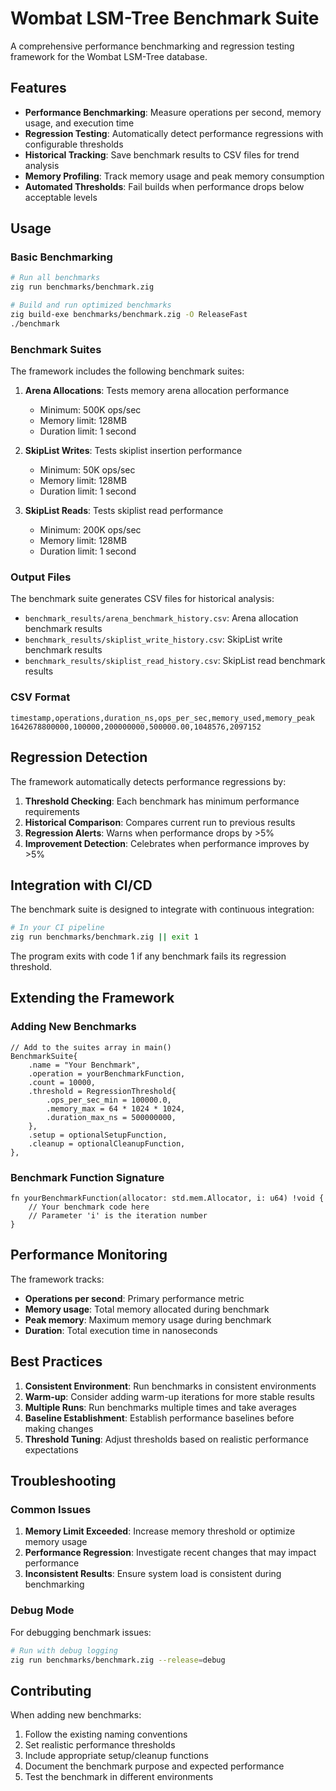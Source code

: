 # Wombat LSM-Tree Benchmark Suite

A comprehensive performance benchmarking and regression testing framework for the Wombat LSM-Tree database.

## Features

- **Performance Benchmarking**: Measure operations per second, memory usage, and execution time
- **Regression Testing**: Automatically detect performance regressions with configurable thresholds
- **Historical Tracking**: Save benchmark results to CSV files for trend analysis
- **Memory Profiling**: Track memory usage and peak memory consumption
- **Automated Thresholds**: Fail builds when performance drops below acceptable levels

## Usage

### Basic Benchmarking

```bash
# Run all benchmarks
zig run benchmarks/benchmark.zig

# Build and run optimized benchmarks
zig build-exe benchmarks/benchmark.zig -O ReleaseFast
./benchmark
```

### Benchmark Suites

The framework includes the following benchmark suites:

1. **Arena Allocations**: Tests memory arena allocation performance
   - Minimum: 500K ops/sec
   - Memory limit: 128MB
   - Duration limit: 1 second

2. **SkipList Writes**: Tests skiplist insertion performance
   - Minimum: 50K ops/sec
   - Memory limit: 128MB
   - Duration limit: 1 second

3. **SkipList Reads**: Tests skiplist read performance
   - Minimum: 200K ops/sec
   - Memory limit: 128MB
   - Duration limit: 1 second

### Output Files

The benchmark suite generates CSV files for historical analysis:

- `benchmark_results/arena_benchmark_history.csv`: Arena allocation benchmark results
- `benchmark_results/skiplist_write_history.csv`: SkipList write benchmark results
- `benchmark_results/skiplist_read_history.csv`: SkipList read benchmark results

### CSV Format

```csv
timestamp,operations,duration_ns,ops_per_sec,memory_used,memory_peak
1642678800000,100000,200000000,500000.00,1048576,2097152
```

## Regression Detection

The framework automatically detects performance regressions by:

1. **Threshold Checking**: Each benchmark has minimum performance requirements
2. **Historical Comparison**: Compares current run to previous results
3. **Regression Alerts**: Warns when performance drops by >5%
4. **Improvement Detection**: Celebrates when performance improves by >5%

## Integration with CI/CD

The benchmark suite is designed to integrate with continuous integration:

```bash
# In your CI pipeline
zig run benchmarks/benchmark.zig || exit 1
```

The program exits with code 1 if any benchmark fails its regression threshold.

## Extending the Framework

### Adding New Benchmarks

```zig
// Add to the suites array in main()
BenchmarkSuite{
    .name = "Your Benchmark",
    .operation = yourBenchmarkFunction,
    .count = 10000,
    .threshold = RegressionThreshold{
        .ops_per_sec_min = 100000.0,
        .memory_max = 64 * 1024 * 1024,
        .duration_max_ns = 500000000,
    },
    .setup = optionalSetupFunction,
    .cleanup = optionalCleanupFunction,
},
```

### Benchmark Function Signature

```zig
fn yourBenchmarkFunction(allocator: std.mem.Allocator, i: u64) !void {
    // Your benchmark code here
    // Parameter 'i' is the iteration number
}
```

## Performance Monitoring

The framework tracks:

- **Operations per second**: Primary performance metric
- **Memory usage**: Total memory allocated during benchmark
- **Peak memory**: Maximum memory usage during benchmark
- **Duration**: Total execution time in nanoseconds

## Best Practices

1. **Consistent Environment**: Run benchmarks in consistent environments
2. **Warm-up**: Consider adding warm-up iterations for more stable results
3. **Multiple Runs**: Run benchmarks multiple times and take averages
4. **Baseline Establishment**: Establish performance baselines before making changes
5. **Threshold Tuning**: Adjust thresholds based on realistic performance expectations

## Troubleshooting

### Common Issues

1. **Memory Limit Exceeded**: Increase memory threshold or optimize memory usage
2. **Performance Regression**: Investigate recent changes that may impact performance
3. **Inconsistent Results**: Ensure system load is consistent during benchmarking

### Debug Mode

For debugging benchmark issues:

```bash
# Run with debug logging
zig run benchmarks/benchmark.zig --release=debug
```

## Contributing

When adding new benchmarks:

1. Follow the existing naming conventions
2. Set realistic performance thresholds
3. Include appropriate setup/cleanup functions
4. Document the benchmark purpose and expected performance
5. Test the benchmark in different environments